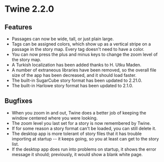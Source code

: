 # Twine 2.2.0

## Features

- Passages can now be wide, tall, or just plain large.
- Tags can be assigned colors, which show up as a vertical stripe on a passage in the story map. Every tag doesn't need to have a color.
- You can now press the plus and minus keys to change the zoom level of the story map.
- A Turkish localization has been added thanks to H. Utku Maden.
- A number of extraneous libraries have been removed, so the overall file size of the app has been decreased, and it should load faster.
- The built-in SugarCube story format has been updated to 2.21.0.
- The built-in Harlowe story format has been updated to 2.1.0.

## Bugfixes

- When you zoom in and out, Twine does a better job of keeping the window centered where you were looking.
- The zoom level you last set for a story is now remembered by Twine.
- If for some reason a story format can't be loaded, you can still delete it.
- The desktop app is more tolerant of story files that it has trouble importing at startup -- it keeps going, so you at least can get to the story list.
- If the desktop app does run into problems on startup, it shows the error message it should; previously, it would show a blank white page.
